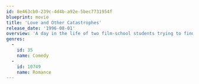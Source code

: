 ```yaml
---
id: 8e463cb0-239c-4d4b-a92e-5bec7731954f
blueprint: movie
title: 'Love and Other Catastrophes'
release_date: '1996-08-01'
overview: 'A day in the life of two film-school students trying to find love and another house-mate.'
genres:
  -
    id: 35
    name: Comedy
  -
    id: 10749
    name: Romance
---
```

